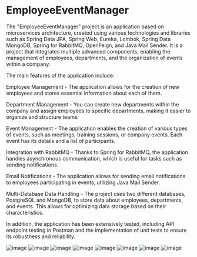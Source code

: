# EmployeeEventManager

The "EmployeeEventManager" project is an application based on microservices architecture, created using various technologies and libraries
such as Spring Data JPA, Spring Web, Eureka, Lombok, Spring Data MongoDB, Spring for RabbitMQ, OpenFeign, and Java Mail Sender.
It is a project that integrates multiple advanced components, enabling the management of employees, departments, and the organization of events within a company.

The main features of the application include:

Employee Management - The application allows for the creation of new employees and stores essential information about each of them.

Department Management - You can create new departments within the company and assign employees to specific departments, making it easier to organize and structure teams.

Event Management - The application enables the creation of various types of events, such as meetings, training sessions, or company events. Each event has its details and a list of participants.

Integration with RabbitMQ - Thanks to Spring for RabbitMQ, the application handles asynchronous communication, which is useful for tasks such as sending notifications.

Email Notifications - The application allows for sending email notifications to employees participating in events, utilizing Java Mail Sender.

Multi-Database Data Handling - The project uses two different databases, PostgreSQL and MongoDB, to store data about employees, departments, and events. This allows for optimizing data storage based on their characteristics.

In addition, the application has been extensively tested, including API endpoint testing in Postman and the implementation of unit tests to ensure its robustness and reliability.

![image](https://github.com/TomaszHamerla/EmployeeEventManager/assets/137602795/a15efe28-fce0-448f-9135-befb00583e4f)
![image](https://github.com/TomaszHamerla/EmployeeEventManager/assets/137602795/fdd77cfb-b15d-4ccb-b6b9-a0249022ffc9)
![image](https://github.com/TomaszHamerla/EmployeeEventManager/assets/137602795/9e196401-9c18-4985-91e5-de9625a4b6af)
![image](https://github.com/TomaszHamerla/EmployeeEventManager/assets/137602795/8152f976-4bd3-419e-b747-2eb7fcb9bce4)
![image](https://github.com/TomaszHamerla/EmployeeEventManager/assets/137602795/89532b6a-cefb-4621-b611-8c831b07bc3d)
![image](https://github.com/TomaszHamerla/EmployeeEventManager/assets/137602795/46700667-283e-48d7-bb9c-f5a888ae39ab)
![image](https://github.com/TomaszHamerla/EmployeeEventManager/assets/137602795/f1058b51-f93d-4c66-b5f2-1107816057fa)
![image](https://github.com/TomaszHamerla/EmployeeEventManager/assets/137602795/2806fefa-a8e6-4a6c-9641-51b864952a70)


